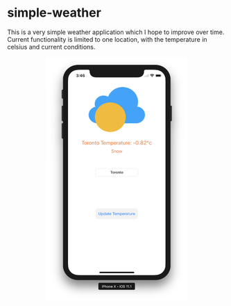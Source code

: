 # simple-weather

This is a very simple weather application which I hope to improve over time. Current functionality is limited to one location, with the temperature in celsius and current conditions.

<p align="center">
<img src="https://github.com/jyoo980/simple-weather/blob/master/SimpleWeather/Assets.xcassets/ProductImages/v1.2.imageset/v1.2.png" width="327" height="561">
</p>
